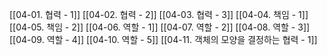 [[04-01. 협력 - 1]]
[[04-02. 협력 - 2]]
[[04-03. 협력 - 3]]
[[04-04. 책임 - 1]]
[[04-05. 책임 - 2]]
[[04-06. 역할 - 1]]
[[04-07. 역할 - 2]]
[[04-08. 역할 - 3]]
[[04-09. 역할 - 4]]
[[04-10. 역할 - 5]]
[[04-11. 객체의 모양을 결정하는 협력 - 1]]